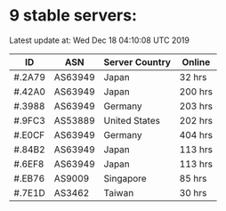# 9 stable servers:

Latest update at: Wed Dec 18 04:10:08 UTC 2019

| ID | ASN | Server Country | Online |
| -- | --- | -------------- | ------ |
| #.2A79 | AS63949 | Japan | 32 hrs |
| #.42A0 | AS63949 | Japan | 200 hrs |
| #.3988 | AS63949 | Germany | 203 hrs |
| #.9FC3 | AS53889 | United States | 202 hrs |
| #.E0CF | AS63949 | Germany | 404 hrs |
| #.84B2 | AS63949 | Japan | 113 hrs |
| #.6EF8 | AS63949 | Japan | 113 hrs |
| #.EB76 | AS9009 | Singapore | 85 hrs |
| #.7E1D | AS3462 | Taiwan | 30 hrs |

